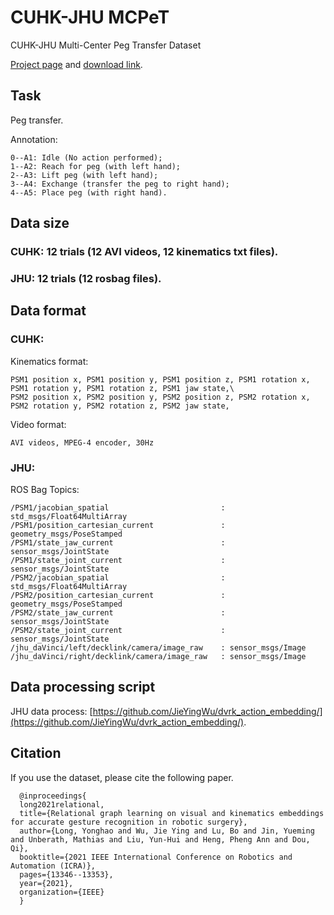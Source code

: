 # CUHK-JHU MCPeT
CUHK-JHU Multi-Center Peg Transfer Dataset

[Project page](https://appsrv.cse.cuhk.edu.hk/~yhlong/mrgnet.html) and [download link](https://drive.google.com/drive/folders/1tklk7GH4OE9P8TKhESRAYVu0LmnYoCMV). 

## Task

Peg transfer.

Annotation:

    0--A1: Idle (No action performed); 
    1--A2: Reach for peg (with left hand); 
    2--A3: Lift peg (with left hand); 
    3--A4: Exchange (transfer the peg to right hand); 
    4--A5: Place peg (with right hand).

## Data size

### CUHK: 12 trials (12 AVI videos, 12 kinematics txt files).
### JHU: 12 trials (12 rosbag files).

## Data format

### CUHK:

Kinematics format: 

    PSM1 position x, PSM1 position y, PSM1 position z, PSM1 rotation x, PSM1 rotation y, PSM1 rotation z, PSM1 jaw state,\
    PSM2 position x, PSM2 position y, PSM2 position z, PSM2 rotation x, PSM2 rotation y, PSM2 rotation z, PSM2 jaw state,

Video format: 

    AVI videos, MPEG-4 encoder, 30Hz

### JHU:
ROS Bag Topics:

    /PSM1/jacobian_spatial                         : std_msgs/Float64MultiArray
    /PSM1/position_cartesian_current               : geometry_msgs/PoseStamped 
    /PSM1/state_jaw_current                        : sensor_msgs/JointState    
    /PSM1/state_joint_current                      : sensor_msgs/JointState    
    /PSM2/jacobian_spatial                         : std_msgs/Float64MultiArray
    /PSM2/position_cartesian_current               : geometry_msgs/PoseStamped 
    /PSM2/state_jaw_current                        : sensor_msgs/JointState    
    /PSM2/state_joint_current                      : sensor_msgs/JointState    
    /jhu_daVinci/left/decklink/camera/image_raw    : sensor_msgs/Image         
    /jhu_daVinci/right/decklink/camera/image_raw   : sensor_msgs/Image


## Data processing script

JHU data process: [https://github.com/JieYingWu/dvrk_action_embedding/](https://github.com/JieYingWu/dvrk_action_embedding/).

## Citation

If you use the dataset, please cite the following paper.

      @inproceedings{
      long2021relational,
      title={Relational graph learning on visual and kinematics embeddings for accurate gesture recognition in robotic surgery},
      author={Long, Yonghao and Wu, Jie Ying and Lu, Bo and Jin, Yueming and Unberath, Mathias and Liu, Yun-Hui and Heng, Pheng Ann and Dou, Qi},
      booktitle={2021 IEEE International Conference on Robotics and Automation (ICRA)},
      pages={13346--13353},
      year={2021},
      organization={IEEE}
      }

